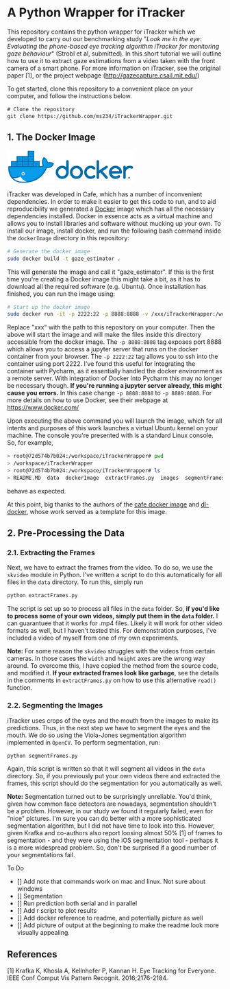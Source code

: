 # A Python Wrapper for iTracker
This repository contains the python wrapper for iTracker which we developed to carry out our benchmarking study "*Look me in the eye: Evaluating the phone-based eye tracking algorithm iTracker for monitoring gaze behaviour*" (Strobl et al, submitted). In this short tutorial we will outline how to use it to extract gaze estimations from a video taken with the front camera of a smart phone. For more information on iTracker, see the original paper [1], or the project webpage (http://gazecapture.csail.mit.edu/)

To get started, clone this repository to a convenient place on your computer, and follow the instructions below.

```
# Clone the repository
git clone https://github.com/ms234/iTrackerWrapper.git
```

## 1. The Docker Image  
![Docker Logo](images/dockerLogo.png)

iTracker was developed in Cafe, which has a number of inconvenient dependencies. In order to make it easier to get this code to run, and to aid reproducibility we generated a [Docker](https://www.docker.com/) image which has all the necessary dependencies installed. Docker in essence acts as a virtual machine and allows you to install libraries and software without mucking up your own. To install our image, install docker, and run the following bash command inside the `dockerImage` directory in this repository:

```bash
# Generate the docker image
sudo docker build -t gaze_estimator .
```

This will generate the image and call it "gaze_estimator". If this is the first time you're creating a Docker image this might take a bit, as it has to download all the required software (e.g. Ubuntu). Once installation has finished, you can run the image using:

```bash
# Start up the docker image
sudo docker run -it -p 2222:22 -p 8888:8888 -v /xxx/iTrackerWrapper:/workspace gaze_estimator bash
```

Replace "xxx" with the path to this repository on your computer. Then the above will start the image and will make the files inside this directory accessible from the docker image. The `-p 8888:8888` tag exposes port 8888 which allows you to access a jupyter server that runs on the docker container from your browser. The `-p 2222:22` tag allows you to ssh into the container using port 2222. I've found this useful for integrating the container with Pycharm, as it essentially handled the docker environment as a remote server. With integration of Docker into Pycharm this may no longer be necessary though. **If you're running a jupyter server already, this might cause you errors.** In this case change `-p 8888:8888` to `-p 8889:8888`. For more details on how to use Docker, see their webpage at https://www.docker.com/

Upon executing the above command you will launch the image, which for all intents and purposes of this work launches a virtual Ubuntu kernel on your machine. The console you're presented with is a standard Linux console. So, for example,

 ```bash
> root@72d574b7b024:/workspace/iTrackerWrapper# pwd
> /workspace/iTrackerWrapper
> root@72d574b7b024:/workspace/iTrackerWrapper# ls
> README.MD  data  dockerImage  extractFrames.py  images  segmentFrames.py
```
behave as expected. 

At this point, big thanks to the authors of the [cafe docker image](https://github.com/BVLC/caffe/tree/master/docker) and [dl-docker](https://github.com/floydhub/dl-docker), whose work served as a template for this image.

## 2. Pre-Processing the Data
### 2.1. Extracting the Frames
Next, we have to extract the frames from the video. To do so, we use the `skvideo` module in Python. I've written a script to do this automatically for all files in the `data` directory. To run this, simply run

```bash
python extractFrames.py
``` 
The script is set up so to process all files in the `data` folder. So, **if you'd like to process some of your own videos, simply put them in the `data` folder.** I can guarantuee that it works for .mp4 files. Likely it will work for other video formats as well, but I haven't tested this. For demonstration purposes, I've included a video of myself from one of my own experiments.

**Note:** For some reason the `skvideo` struggles with the videos from certain cameras. In those cases the `width` and `height` axes are the wrong way around. To overcome this, I have copied the method from the source code, and modified it. **If your extracted frames look like garbage**, see the details in the comments in `extractFrames.py` on how to use this alternative `read()` function.

### 2.2. Segmenting the Images
iTracker uses crops of the eyes and the mouth from the images to make its predictions. Thus, in the next step we have to segment the eyes and the mouth. We do so using the Viola-Jones segmentation algorithm implemented in `OpenCV`. To perform segmentation, run:

```bash
python segmentFrames.py
``` 

Again, this script is written so that it will segment all videos in the `data` directory. So, if you previously put your own videos there and extracted the frames, this script should do the segmentation for you automatically as well.

**Note:** Segmentation turned out to be surprisingly unreliable. You'd think, given how common face detectors are nowadays, segmentation shouldn't be a problem. However, in our study we found it regularly failed, even for "nice" pictures. I'm sure you can do better with a more sophisticated segmentation algorithm, but I did not have time to look into this. However, given Krafka and co-authors also report loosing almost 50% [1] of frames to segmentation - and they were using the iOS segmentation tool - perhaps it is a more widespread problem. So, don't be surprised if a good number of your segmentations fail.

To Do
- [] Add note that commands work on mac and linux. Not sure about windows
- [] Segmentation
- [] Run prediction both serial and in parallel
- [] Add r script to plot results
- [] Add docker reference to readme, and potentially picture as well
- [] Add picture of output at the beginning to make the readme look more visually appealing.

## References
[1] Krafka K, Khosla A, Kellnhofer P, Kannan H. Eye Tracking for Everyone. IEEE Conf Comput Vis Pattern Recognit. 2016;2176-2184.